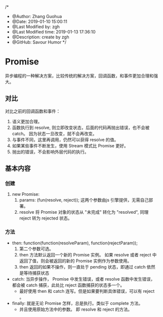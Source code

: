 /*
* @Author: Zhang Guohua
* @Date:   2019-01-10 15:00:11
* @Last Modified by:   zgh
* @Last Modified time: 2019-01-13 17:36:10
* @Description: create by zgh
* @GitHub: Savour Humor
*/
# Promise
异步编程的一种解决方案，比较传统的解决方案，回调函数，和事件更加合理和强大。

## 对比
对比之前的回调函数和事件：
1. 语义更加合理。
2. 函数执行到 resolve, 则立即改变状态，后面的代码再抛出错误，也不会被 catch。 因为状态一旦改变，就不会再改变。
3. 与事件不同，这里再调用，仍然可以获得 resolve 的值。
2. 如果某些事件不断发生，使用 Stream 模式比 Promise 更好。
3. 抛出的错误，不会影响外层代码的执行。

## 基本内容

### 创建
1. new Promise: 
    1. params: (fun(resolve, reject)); 这两个参数由js 引擎提供，无需自己部署。
    2. resolve 将 Promise 对象的状态从 "未完成" 转化为 "resolved", 同理 reject 转为 rejected 状态。

### 方法
- then: function(function(resolveParam), function(rejectParam));
    1. 第二个参数可选。
    2. then 方法默认返回一个新的 Promise 实例。 如果 resolve 或者 reject 中返回了值，则会被返回的新的 Promise 实例作为参数使用。
    3. then 返回的如果不操作，则一直处于 pending 状态，即通过 catch 依然是等待捕获状态
- catch: 当异步操作， Promise 中发生错误，或者 resolve 函数中发生错误，都会被 catch 捕获，此处比 reject 函数捕获的状态多一个。
    + 最好使用 then 和 catch 连写。但是如果要判断具体错误，可以有 reject 。
- finally: 就是无论 Promise 怎样，总是执行。类似于 complete 方法。
    - 并且使用原始方法中的参数。 即 resolve 和 reject 的方法。